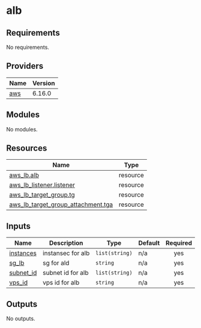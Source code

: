 # alb

<!-- BEGIN_TF_DOCS -->
## Requirements

No requirements.

## Providers

| Name | Version |
|------|---------|
| <a name="provider_aws"></a> [aws](#provider\_aws) | 6.16.0 |

## Modules

No modules.

## Resources

| Name | Type |
|------|------|
| [aws_lb.alb](https://registry.terraform.io/providers/hashicorp/aws/latest/docs/resources/lb) | resource |
| [aws_lb_listener.listener](https://registry.terraform.io/providers/hashicorp/aws/latest/docs/resources/lb_listener) | resource |
| [aws_lb_target_group.tg](https://registry.terraform.io/providers/hashicorp/aws/latest/docs/resources/lb_target_group) | resource |
| [aws_lb_target_group_attachment.tga](https://registry.terraform.io/providers/hashicorp/aws/latest/docs/resources/lb_target_group_attachment) | resource |

## Inputs

| Name | Description | Type | Default | Required |
|------|-------------|------|---------|:--------:|
| <a name="input_instances"></a> [instances](#input\_instances) | instansec for alb | `list(string)` | n/a | yes |
| <a name="input_sg_lb"></a> [sg\_lb](#input\_sg\_lb) | sg for ald | `string` | n/a | yes |
| <a name="input_subnet_id"></a> [subnet\_id](#input\_subnet\_id) | subnet id for alb | `list(string)` | n/a | yes |
| <a name="input_vps_id"></a> [vps\_id](#input\_vps\_id) | vps id for alb | `string` | n/a | yes |

## Outputs

No outputs.
<!-- END_TF_DOCS -->
